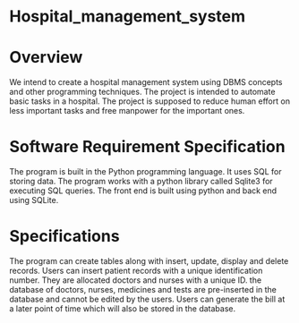 # Hospital_management_system
# Overview
We intend to create a hospital management system using DBMS concepts and other programming techniques. The project is intended to automate basic tasks in a hospital. The project is supposed to reduce human effort on less important tasks and free manpower for the important ones.

# Software Requirement Specification
The program is built in the Python programming language. It uses SQL for storing data. The program works with a python library called Sqlite3 for executing SQL queries. The front end is built using python and back end using SQLite.

# Specifications
The program can create tables along with insert, update, display and delete records. Users can insert patient records with a unique identification number. They are allocated doctors and nurses with a unique ID. the database of doctors, nurses, medicines and tests are pre-inserted in the database and cannot be edited by the users. Users can generate the bill at a later point of time which will also be stored in the database.
